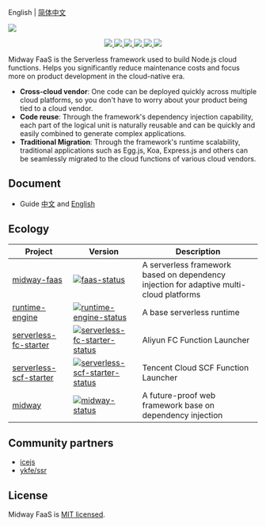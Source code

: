 English | [简体中文](./README.zh-CN.md)


![](https://img.alicdn.com/tfs/TB1HdniCSf2gK0jSZFPXXXsopXa-1000-353.png)

<p align="center">
  <a href="https://www.npmjs.com/package/@midwayjs/faas" alt="npm version">
    <img src="https://img.shields.io/npm/v/@midwayjs/faas.svg?style=for-the-badge" />
  </a>
  <a href="./LICENSE" alt="GitHub license">
    <img src="https://img.shields.io/npm/l/@midwayjs/faas?style=for-the-badge" />
  </a>
  <a href="https://github.com/midwayjs/midway-faas/actions?query=workflow%3A%22Node.js+CI%22" alt="Node.js CI">
    <img src="https://img.shields.io/badge/Node.js%20CI-passing-brightgreen?style=for-the-badge" />
  </a>
  <a href="https://github.com/midwayjs/midway-faas" alt="Activity">
    <img src="https://img.shields.io/github/commit-activity/m/midwayjs/midway-faas?style=for-the-badge" />
  </a>
  <a href="https://github.com/midwayjs/midway-faas/graphs/contributors" alt="Contributors">
    <img src="https://img.shields.io/github/contributors/midwayjs/midway-faas?style=for-the-badge" />
  </a>
  <a href="https://gitpod.io/#https://github.com/midwayjs/midway-faas" alt="Gitpod Ready-to-Code">
    <img src="https://img.shields.io/badge/Gitpod-Ready--to--Code-blue?logo=gitpod&style=for-the-badge" />
  </a>
</p>

Midway FaaS is the Serverless framework used to build Node.js cloud functions. Helps you significantly reduce maintenance costs and focus more on product development in the cloud-native era.

- **Cross-cloud vendor**: One code can be deployed quickly across multiple cloud platforms, so you don't have to worry about your product being tied to a cloud vendor.
- **Code reuse**: Through the framework's dependency injection capability, each part of the logical unit is naturally reusable and can be quickly and easily combined to generate complex applications.
- **Traditional Migration**: Through the framework's runtime scalability, traditional applications such as Egg.js, Koa, Express.js and others can be seamlessly migrated to the cloud functions of various cloud vendors.

## Document

- Guide [中文](https://www.yuque.com/midwayjs/faas) and [English](https://www.yuque.com/midwayjs/faas/quick_start?translate=en)

## Ecology

|    Project         |    Version                                |   Description       |
|----------------|-----------------------------------------|-----------|
| [midway-faas] | [![faas-status]][faas-package] |A serverless framework based on dependency injection for adaptive multi-cloud platforms|
| [runtime-engine] | [![runtime-engine-status]][runtime-engine-package] |A base serverless runtime|
| [serverless-fc-starter] | [![serverless-fc-starter-status]][serverless-fc-starter-package] |Aliyun FC Function Launcher|
| [serverless-scf-starter] | [![serverless-scf-starter-status]][serverless-scf-starter-package] |Tencent Cloud SCF Function Launcher|
| [midway] | [![midway-status]][midway-package] |A future-proof web framework base on dependency injection |


[midway-faas]: https://github.com/midwayjs/midway-faas
[midway]: https://github.com/midwayjs/midway
[runtime-engine]: https://github.com/midwayjs/midway-faas/packages/runtime-engine
[faas-cli]: https://github.com/midwayjs/midway-faas/packages/faas-cli
[serverless-fc-starter]: https://github.com/midwayjs/midway-faas/packages/serverless-fc-starter
[serverless-scf-starter]: https://github.com/midwayjs/midway-faas/packages/serverless-scf-starter

[faas-status]: https://img.shields.io/npm/v/@midwayjs/faas.svg
[midway-status]: https://img.shields.io/npm/v/midway.svg
[runtime-engine-status]: https://img.shields.io/npm/v/@midwayjs/runtime-engine.svg
[serverless-fc-starter-status]: https://img.shields.io/npm/v/@midwayjs/runtime-engine.svg
[serverless-scf-starter-status]: https://img.shields.io/npm/v/@midwayjs/runtime-engine.svg

[faas-package]: https://npmjs.com/package/@midwayjs/faas
[midway-package]: https://npmjs.com/package/midway
[runtime-engine-package]: https://npmjs.com/package/@midwayjs/runtime-engine
[serverless-fc-starter-package]: https://npmjs.com/package/@midwayjs/serverless-fc-starter
[serverless-scf-starter-package]: https://npmjs.com/package/@midwayjs/serverless-scf-starter

## Community partners

- [icejs](https://ice.work/)
- [ykfe/ssr](https://github.com/ykfe/ssr/)

## License

Midway FaaS is [MIT licensed](./LICENSE).
